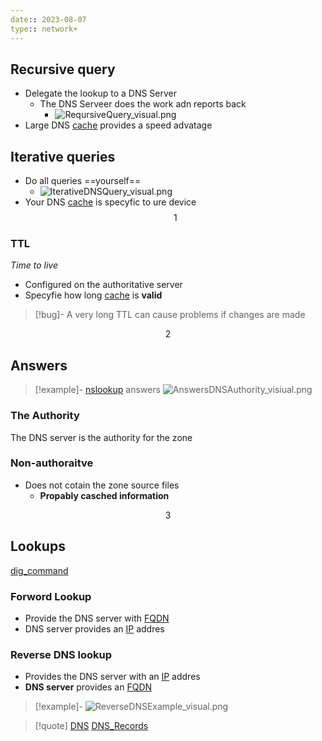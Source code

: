 ```yaml
---
date:: 2023-08-07
type:: network+
---
```


## Recursive query 
- Delegate the lookup to a DNS Server 
	- The DNS Serveer does the work adn reports back
		- ![ReqursiveQuery_visual.png](/static/ReqursiveQuery_visual.png)
- Large DNS [cache](/nixos/cache.md) provides a speed advatage

## Iterative queries 
- Do all queries ==yourself==
	- ![IterativeDNSQuery_visual.png](/static/IterativeDNSQuery_visual.png)
- Your DNS [cache](/nixos/cache.md)  is specyfic to ure device  
$$1$$
### TTL
*Time to live*
- Configured on the authoritative server 
- Specyfie how long [cache](/nixos/cache.md) is **valid**
>[!bug]-
>A very long TTL can cause problems if changes are made 

$$2$$
## Answers 
>[!example]- [nslookup](/obisdian_ntoes/notes_obsidian/Linux/nslookup.md) answers 
>![AnswersDNSAuthority_visiual.png](/static/AnswersDNSAuthority_visiual.png)
### The Authority 
The DNS server is the authority for the zone 

### Non-authoraitve 
- Does not cotain the zone source files 
	- **Propably casched information**

$$3$$
## Lookups 
[dig_command](/dig_command.md)

### Forword Lookup 
- Provide the DNS server with [FQDN](/FQDN.md)
- DNS server provides an [IP](/obisdian_ntoes/notes_obsidian/ZPythonref/DjangoFramework/Network+/Ref_OSI/IP.md) addres 

### Reverse DNS lookup 
- Provides the DNS server with an [IP](/obisdian_ntoes/notes_obsidian/ZPythonref/DjangoFramework/Network+/Ref_OSI/IP.md) addres 
- **DNS server** provides an [FQDN](/FQDN.md) 
>[!example]-
>![ReverseDNSExample_visual.png](/static/ReverseDNSExample_visual.png)

>[!quote] [DNS](/obisdian_ntoes/notes_obsidian/ZPythonref/DjangoFramework/Network+/Phisicall/DNS.md) [DNS_Records](/DNS_Records.md)